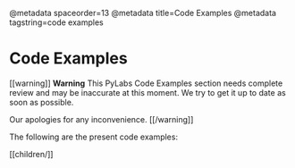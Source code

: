 @metadata spaceorder=13
@metadata title=Code Examples
@metadata tagstring=code examples

# Code Examples

[[warning]]
**Warning**
This PyLabs Code Examples section needs complete review and may be inaccurate at this moment. We try to get it up to date as soon as possible.

Our apologies for any inconvenience.
[[/warning]]

The following are the present code examples:

[[children/]]